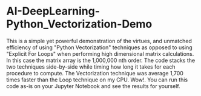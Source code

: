 # AI-DeepLearning-Python_Vectorization-Demo

This is a simple yet powerful demonstration of the virtues, and unmatched efficiency of using "Python Vectorization" techniques as opposed to using "Explicit For Loops" when performing high dimensional matrix calculations. In this case the matrix array is the 1,000,000 nth order. The code stacks the two techniques side-by-side while timing how long it takes for each procedure to compute. The Vectorization technique was average 1,700 times faster than the Loop technique on my CPU. Wow!. You can run this code as-is on your Jupyter Notebook and see the results for yourself. 
